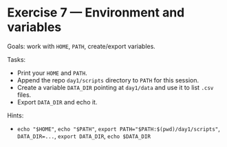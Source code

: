 # Exercise 7 — Environment and variables

Goals: work with `HOME`, `PATH`, create/export variables.

Tasks:
- Print your `HOME` and `PATH`.
- Append the repo `day1/scripts` directory to `PATH` for this session.
- Create a variable `DATA_DIR` pointing at `day1/data` and use it to list `.csv` files.
- Export `DATA_DIR` and echo it.

Hints:
- `echo "$HOME"`, `echo "$PATH"`, `export PATH="$PATH:$(pwd)/day1/scripts"`, `DATA_DIR=...`, `export DATA_DIR`, `echo $DATA_DIR`
